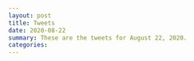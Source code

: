 ```yaml
---
layout: post
title: Tweets
date: 2020-08-22
summary: These are the tweets for August 22, 2020.
categories:
---
```


